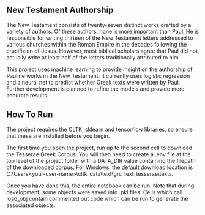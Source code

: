 ## New Testament Authorship
The New Testament consists of twenty-seven distinct works drafted by a variety of authors. Of these authors, none is more important than Paul. He is responsible for writing thirteen of the New Testament letters addressed to various churches within the Roman Empire in the decades following the crucifixion of Jesus. However, most biblical scholars agree that Paul did not actually write at least half of the letters traditionally attributed to him.   

This project uses machine learning to provide insight on the authorship of Pauline works in the New Testament. It currently uses logistic regression and a neural net to predict whether Greek texts were written by Paul. Further development is planned to refine the models and provide more accurate results. 

## How To Run 
The project requires the [CLTK](http://cltk.org/), sklearn and tensorflow libraries, so ensure that these are installed before you begin.

The first time you open the project, run up to the second cell to download the Tesserae Greek Corpus. You will then need to create a .env file at the top level of the project folder with a DATA_DIR value containing the filepath of the downloaded corpus. For Windows, the default download location is C:\Users\<your-user-name>\cltk_data\text\grc_text_tesserae\texts\.  

Once you have done this, the entire notebook can be run. Note that during development, some objects were saved into .pkl files. Cells which call load_obj contain commented out code which can be run to generate the associated objects. 
